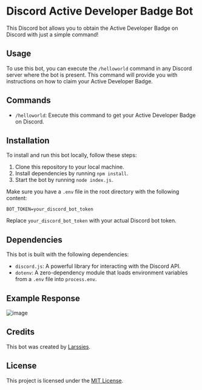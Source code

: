 # Discord Active Developer Badge Bot

This Discord bot allows you to obtain the Active Developer Badge on Discord with just a simple command! 

## Usage

To use this bot, you can execute the `/helloworld` command in any Discord server where the bot is present. This command will provide you with instructions on how to claim your Active Developer Badge.

## Commands

- `/helloworld`: Execute this command to get your Active Developer Badge on Discord.

## Installation

To install and run this bot locally, follow these steps:

1. Clone this repository to your local machine.
2. Install dependencies by running `npm install`.
3. Start the bot by running `node index.js`.

Make sure you have a `.env` file in the root directory with the following content:

`BOT_TOKEN=your_discord_bot_token`

Replace `your_discord_bot_token` with your actual Discord bot token.

## Dependencies

This bot is built with the following dependencies:

- `discord.js`: A powerful library for interacting with the Discord API.
- `dotenv`: A zero-dependency module that loads environment variables from a `.env` file into `process.env`.

## Example Response
![image](https://github.com/Larssies/Active-Developer-Bot/assets/81554085/ebdec7ee-2e90-4379-a352-7c49cc4ea2da)

## Credits

This bot was created by [Larssies](https://larssies.com). 

## License

This project is licensed under the [MIT License](LICENSE).
